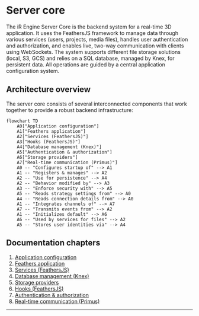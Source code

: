# Server core

The iR Engine Server Core is the backend system for a real-time 3D application. It uses the FeathersJS framework to manage data through various services (users, projects, media files), handles user authentication and authorization, and enables live, two-way communication with clients using WebSockets. The system supports different file storage solutions (local, S3, GCS) and relies on a SQL database, managed by Knex, for persistent data. All operations are guided by a central application configuration system.

## Architecture overview

The server core consists of several interconnected components that work together to provide a robust backend infrastructure:

```mermaid
flowchart TD
    A0["Application configuration"]
    A1["Feathers application"]
    A2["Services (FeathersJS)"]
    A3["Hooks (FeathersJS)"]
    A4["Database management (Knex)"]
    A5["Authentication & authorization"]
    A6["Storage providers"]
    A7["Real-time communication (Primus)"]
    A0 -- "Configures startup of" --> A1
    A1 -- "Registers & manages" --> A2
    A2 -- "Use for persistence" --> A4
    A2 -- "Behavior modified by" --> A3
    A3 -- "Enforce security with" --> A5
    A5 -- "Reads strategy settings from" --> A0
    A4 -- "Reads connection details from" --> A0
    A1 -- "Integrates channels of" --> A7
    A7 -- "Transmits events from" --> A2
    A1 -- "Initializes default" --> A6
    A6 -- "Used by services for files" --> A2
    A5 -- "Stores user identities via" --> A4
```

## Documentation chapters

1. [Application configuration](01_application_configuration_.md)
2. [Feathers application](02_feathers_application_.md)
3. [Services (FeathersJS)](03_services__feathersjs__.md)
4. [Database management (Knex)](04_database_management__knex__.md)
5. [Storage providers](05_storage_providers_.md)
6. [Hooks (FeathersJS)](06_hooks__feathersjs__.md)
7. [Authentication & authorization](07_authentication___authorization_.md)
8. [Real-time communication (Primus)](08_real_time_communication__primus__.md)

---


